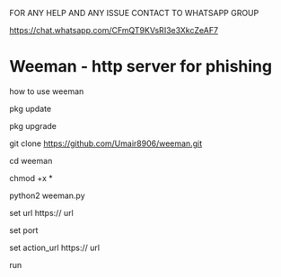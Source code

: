 FOR ANY HELP AND ANY ISSUE CONTACT TO WHATSAPP GROUP

https://chat.whatsapp.com/CFmQT9KVsRI3e3XkcZeAF7








# Weeman - http server for phishing

how to use weeman



pkg update


pkg upgrade


git clone https://github.com/Umair8906/weeman.git



cd weeman



chmod +x *


python2 weeman.py




set url https:// url




set port 



set action_url https:// url



run


